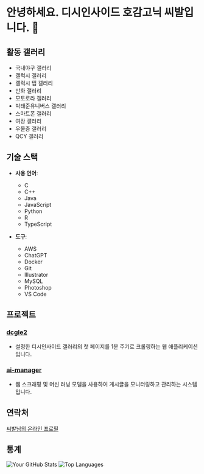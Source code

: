 # 안녕하세요. 디시인사이드 호감고닉 씨발입니다. 👋

## 활동 갤러리
- 국내야구 갤러리
- 갤럭시 갤러리
- 갤럭시 탭 갤러리
- 만화 갤러리
- 모토로라 갤러리
- 박태준유니버스 갤러리
- 스마트폰 갤러리
- 여장 갤러리
- 우울증 갤러리
- QCY 갤러리

## 기술 스택
- **사용 언어**:
  - C
  - C++
  - Java
  - JavaScript
  - Python
  - R
  - TypeScript

- **도구**:
  - AWS
  - ChatGPT
  - Docker
  - Git
  - Illustrator
  - MySQL
  - Photoshop
  - VS Code

## 프로젝트
### [dcgle2](https://github.com/dcinside-ssibal/dcgle2)
- 설정한 디시인사이드 갤러리의 첫 페이지를 1분 주기로 크롤링하는 웹 애플리케이션입니다.

### [ai-manager](https://github.com/dcinside-ssibal/ai-manager)
- 웹 스크래핑 및 머신 러닝 모델을 사용하여 게시글을 모니터링하고 관리하는 시스템입니다.

## 연락처
[씨발님의 온라인 프로필](https://dcinside-ssibal.github.io/dcinside-ssibal-online-profile/)

## 통계
![Your GitHub Stats](https://github-readme-stats.vercel.app/api?username=yourusername&show_icons=true&theme=default)
![Top Languages](https://github-readme-stats.vercel.app/api/top-langs/?username=yourusername&layout=compact&theme=default)
